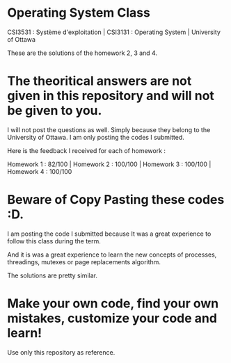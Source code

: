 # Operating System Class

CSI3531 : Système d'exploitation | CSI3131 : Operating System | University of Ottawa  

These are the solutions of the homework 2, 3 and 4. 

# The theoritical answers are not given in this repository and will not be given to you. 

I will not post the questions as well. Simply because they belong to the University of Ottawa. 
I am only posting the codes I submitted. 


Here is the feedback I received for each of homework :

Homework 1 : 82/100 | Homework 2 : 100/100 | Homework 3 : 100/100 | Homework 4 : 100/100

# Beware of Copy Pasting these codes  :D. 

I am posting the code I submitted because It was a great experience to follow this class
during the term. 

And it is was a great experience to learn the new concepts of processes, threadings, mutexes or page replacements algorithm.

The solutions are pretty similar. 

# Make your own code, find your own mistakes, customize your code and learn!

Use only this repository as reference. 








